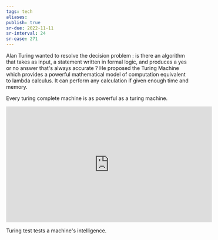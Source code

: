 ```yaml
---
tags: tech
aliases:
publish: true
sr-due: 2022-11-11
sr-interval: 24
sr-ease: 271
---
```


Alan Turing wanted to resolve the decision problem : is there an algorithm that takes as input, a statement written in formal logic, and produces a yes or no answer that's always accurate ?
He proposed the Turing Machine which provides a powerful mathematical model of computation equivalent to lambda calculus.
It can perform any calculation if given enough time and memory.

Every turing complete machine is as powerful as a turing machine.

<iframe width="560" height="315" src="https://www.youtube.com/embed/7TycxwFmdB0" title="YouTube video player" frameborder="0" allow="accelerometer; autoplay; clipboard-write; encrypted-media; gyroscope; picture-in-picture" allowfullscreen></iframe>

Turing test tests a machine's intelligence.
 